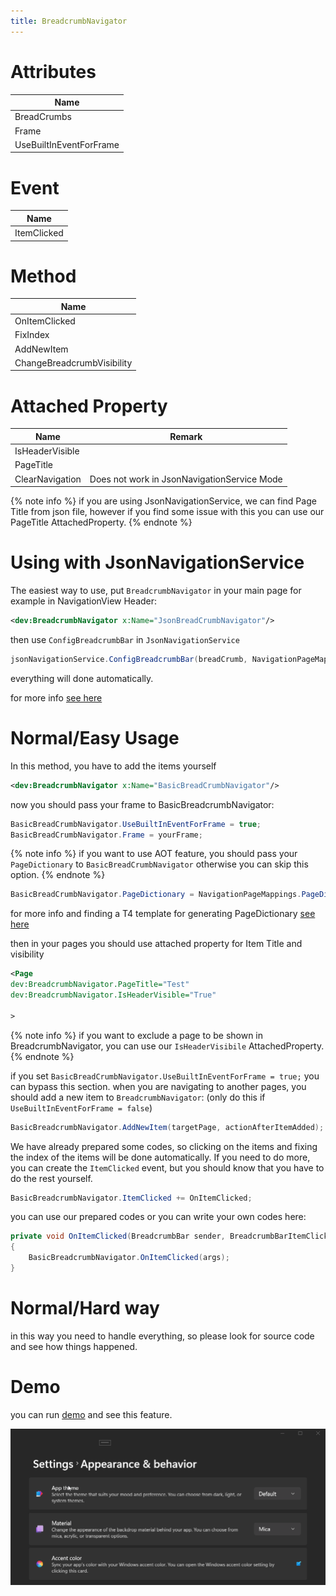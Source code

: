```yaml
---
title: BreadcrumbNavigator
---
```


# Attributes
|Name|
|-|
|BreadCrumbs|
|Frame|
|UseBuiltInEventForFrame|

# Event
|Name|
|-|
|ItemClicked|

# Method
|Name|
|-|
|OnItemClicked|
|FixIndex|
|AddNewItem|
|ChangeBreadcrumbVisibility|

# Attached Property
|Name|Remark|
|-|-|
|IsHeaderVisible||
|PageTitle||
|ClearNavigation|Does not work in JsonNavigationService Mode|

{% note info %}
if you are using JsonNavigationService, we can find Page Title from json file, however if you find some issue with this you can use our PageTitle AttachedProperty. 
{% endnote %}

# Using with JsonNavigationService
The easiest way to use, put `BreadcrumbNavigator` in your main page for example in NavigationView Header:

```xml
<dev:BreadcrumbNavigator x:Name="JsonBreadCrumbNavigator"/>
```

then use `ConfigBreadcrumbBar` in `JsonNavigationService` 

```cs
jsonNavigationService.ConfigBreadcrumbBar(breadCrumb, NavigationPageMappings.PageDictionary);
```

everything will done automatically.

for more info [see here](https://Ghost1372.github.io/DevWinUI/navigationService/#ConfigBreadcrumbBar)

# Normal/Easy Usage
In this method, you have to add the items yourself
```xml
<dev:BreadcrumbNavigator x:Name="BasicBreadCrumbNavigator"/>
```

now you should pass your frame to BasicBreadcrumbNavigator:

```cs
BasicBreadCrumbNavigator.UseBuiltInEventForFrame = true;
BasicBreadCrumbNavigator.Frame = yourFrame;
```

{% note info %}
if you want to use AOT feature, you should pass your `PageDictionary` to `BasicBreadCrumbNavigator` otherwise you can skip this option. 
{% endnote %}

```cs
BasicBreadCrumbNavigator.PageDictionary = NavigationPageMappings.PageDictionary;
```

for more info and finding a T4 template for generating PageDictionary [see here](https://Ghost1372.github.io/DevWinUI/navigationService/#ConfigBreadcrumbBar)

then in your pages you should use attached property for Item Title and visibility

```xml
<Page
dev:BreadcrumbNavigator.PageTitle="Test"
dev:BreadcrumbNavigator.IsHeaderVisible="True"

>
```

{% note info %}
if you want to exclude a page to be shown in BreadcrumbNavigator, you can use our `IsHeaderVisibile` AttachedProperty. 
{% endnote %}

if you set `BasicBreadCrumbNavigator.UseBuiltInEventForFrame = true;` you can bypass this section.
when you are navigating to another pages, you should add a new item to `BreadcrumbNavigator`: (only do this if `UseBuiltInEventForFrame = false`)

```cs
BasicBreadcrumbNavigator.AddNewItem(targetPage, actionAfterItemAdded);
```

We have already prepared some codes, so clicking on the items and fixing the index of the items will be done automatically.
If you need to do more, you can create the `ItemClicked` event, but you should know that you have to do the rest yourself.

```cs
BasicBreadcrumbNavigator.ItemClicked += OnItemClicked;
```

you can use our prepared codes or you can write your own codes here:

```cs
private void OnItemClicked(BreadcrumbBar sender, BreadcrumbBarItemClickedEventArgs args)
{
    BasicBreadcrumbNavigator.OnItemClicked(args);
}
```

# Normal/Hard way
in this way you need to handle everything, so please look for source code and see how things happened.


# Demo
you can run [demo](https://github.com/Ghost1372/DevWinUI) and see this feature.

![DevWinUI](https://raw.githubusercontent.com/ghost1372/DevWinUI-Resources/refs/heads/main/DevWinUI-Docs/BreadcrumbNavigator.gif)
